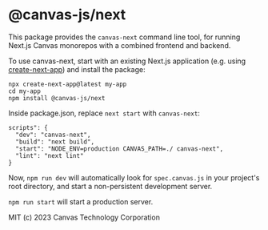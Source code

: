 # @canvas-js/next

This package provides the `canvas-next` command line tool, for
running Next.js Canvas monorepos with a combined frontend and backend.

To use canvas-next, start with an existing Next.js application
(e.g. using [create-next-app](https://nextjs.org/docs/api-reference/create-next-app))
and install the package:

```
npx create-next-app@latest my-app
cd my-app
npm install @canvas-js/next
```

Inside package.json, replace `next start` with `canvas-next`:

```
scripts": {
  "dev": "canvas-next",
  "build": "next build",
  "start": "NODE_ENV=production CANVAS_PATH=./ canvas-next",
  "lint": "next lint"
}
```

Now, `npm run dev` will automatically look for `spec.canvas.js` in your
project's root directory, and start a non-persistent development server.

`npm run start` will start a production server.

MIT (c) 2023 Canvas Technology Corporation